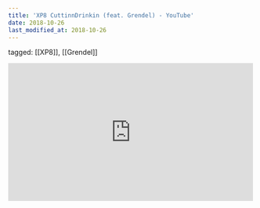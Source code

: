 ```yaml
---
title: 'XP8 CuttinnDrinkin (feat. Grendel) - YouTube'
date: 2018-10-26
last_modified_at: 2018-10-26
---
```

tagged: [[XP8]], [[Grendel]]
<iframe allow="accelerometer; autoplay; clipboard-write; encrypted-media; gyroscope; picture-in-picture" allowfullscreen="" frameborder="0" height="281" id="youtube_iframe" src="https://www.youtube.com/embed/4I9euiewbFU?feature=oembed&amp;enablejsapi=1&amp;origin=https://safe.txmblr.com&amp;wmode=opaque" width="500"></iframe>